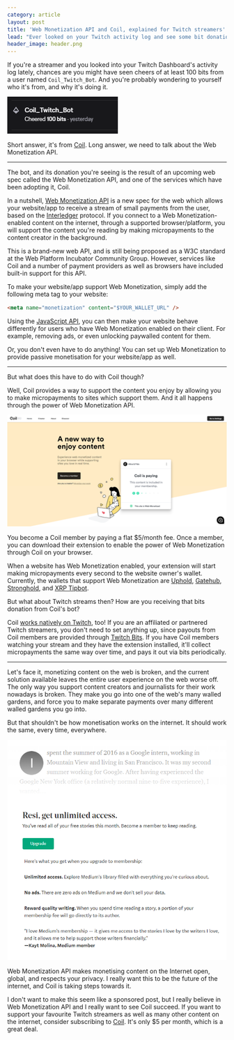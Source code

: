 ```yaml
---
category: article
layout: post
title: 'Web Monetization API and Coil, explained for Twitch streamers'
lead: "Ever looked on your Twitch activity log and see some bit donations from Coil_Twitch_Bot on your Twitch stream's activity log lately? Here's why."
header_image: header.png
---
```


If you're a streamer and you looked into your Twitch Dashboard's activity log lately, chances are you might have seen cheers of at least 100 bits from a user named `Coil_Twitch_Bot`. And you're probably wondering to yourself who it's from, and why it's doing it.

![twitch-bit](twitch-bit.png)

Short answer, it's from [Coil](https://coil.com/). Long answer, we need to talk about the Web Monetization API.

---

The bot, and its donation you're seeing is the result of an upcoming web spec called the Web Monetization API, and one of the services which have been adopting it, Coil.

In a nutshell, [Web Monetization API](https://webmonetization.org/) is a new spec for the web which allows your website/app to receive a stream of small payments from the user, based on the [Interledger](https://interledger.org/) protocol. If you connect to a Web Monetization-enabled content on the internet, through a supported browser/platform, you will support the content you're reading by making micropayments to the content creator in the background.

This is a brand-new web API, and is still being proposed as a W3C standard at the Web Platform Incubator Community Group. However, services like Coil and a number of payment providers as well as browsers have included built-in support for this API.

To make your website/app support Web Monetization, simply add the following meta tag to your website:

```html
<meta name="monetization" content="$YOUR_WALLET_URL" />
```

Using the [JavaScript API](https://webmonetization.org/docs/api), you can then make your website behave differently for users who have Web Monetization enabled on their client. For example, removing ads, or even unlocking paywalled content for them.

Or, you don't even have to do anything! You can set up Web Monetization to provide passive monetisation for your website/app as well.

---

But what does this have to do with Coil though?

Well, Coil provides a way to support the content you enjoy by allowing you to make micropayments to sites which support them. And it all happens through the power of Web Monetization API.

![coil-screenshot](coil-screenshot.png)

You become a Coil member by paying a flat \$5/month fee. Once a member, you can download their extension to enable the power of Web Monetization through Coil on your browser.

When a website has Web Monetization enabled, your extension will start making micropayments every second to the website owner's wallet. Currently, the wallets that support Web Monetization are [Uphold](https://uphold.com/), [Gatehub](https://gatehub.net/), [Stronghold](https://stronghold.co/real-time-payments#coil), and [XRP Tipbot](https://www.xrptipbot.com/).

But what about Twitch streams then? How are you receiving that bits donation from Coil's bot?

Coil [works natively on Twitch](https://help.coil.com/for-creators/twitch-stream), too! If you are an affiliated or partnered Twitch streamers, you don't need to set anything up, since payouts from Coil members are provided through [Twitch Bits](https://www.twitch.tv/bits). If you have Coil members watching your stream and they have the extension installed, it'll collect micropayments the same way over time, and pays it out via bits periodically.

---

Let's face it, monetizing content on the web is broken, and the current solution available leaves the entire user experience on the web worse off. The only way you support content creators and journalists for their work nowadays is broken. They make you go into one of the web's many walled gardens, and force you to make separate payments over many different walled gardens you go into.

But that shouldn't be how monetisation works on the internet. It should work the same, every time, everywhere.

![paywall](paywall.png)

Web Monetization API makes monetising content on the Internet open, global, and respects your privacy. I really want this to be the future of the internet, and Coil is taking steps towards it.

I don't want to make this seem like a sponsored post, but I really believe in Web Monetization API and I really want to see Coil succeed. If you want to support your favourite Twitch streamers as well as many other content on the internet, consider subscribing to [Coil](https://coil.com/). It's only \$5 per month, which is a great deal.

